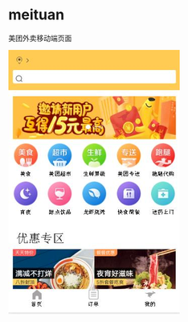 # meituan
美团外卖移动端页面
<br/>

![Image text](https://raw.githubusercontent.com/sukie0412/meituan/master/takeOut.jpg)
